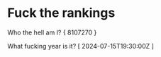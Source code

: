 # Fuck the rankings

Who the hell am I?
{ 8107270 }

What fucking year is it?
[ 2024-07-15T19:30:00Z ]
